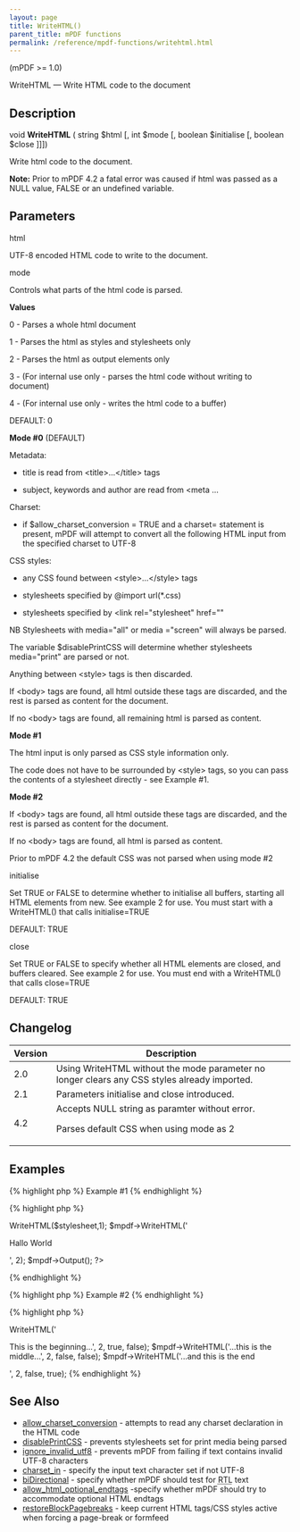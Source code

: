 ```yaml
---
layout: page
title: WriteHTML()
parent_title: mPDF functions
permalink: /reference/mpdf-functions/writehtml.html
---
```


<div id="bpmbook" class="bpmbook" style="direction:ltr;">
<div class="topic_user_field">
<div id="U0">
<p>(mPDF &gt;= 1.0)</p>
<p>WriteHTML — Write HTML code to the document</p>
<h2>Description</h2>

<div class="alert alert-info" role="alert">void <b>WriteHTML</b> ( string <span class="parameter">$html</span> [, int <span class="parameter">$mode</span> [, boolean <span class="parameter">$initialise</span> [, boolean <span class="parameter">$close</span> ]]])</div>
<p>Write <span class="parameter">html</span> code to the document.</p>

<div class="alert alert-info" role="alert"><b>Note:</b> Prior to mPDF 4.2 a fatal error was caused if <span class="parameter">html</span> was passed as a <span class="smallblock">NULL</span> value, <span class="smallblock">FALSE</span> or an undefined variable.</div>
<h2>Parameters</h2>
<p class="manual_param_dt"><span class="parameter">html</span></p>
<p class="manual_param_dd">UTF-8 encoded HTML code to write to the document.</p>
<p class="manual_param_dt"><span class="parameter">mode</span></p>
<p class="manual_param_dd">Controls what parts of the <span class="parameter">html</span> code is parsed.</p>
<p class="manual_param_dd"><b>Values</b>

0 - Parses a whole <span class="parameter">html</span> document

1 - Parses the <span class="parameter">html</span> as styles and stylesheets only

2 - Parses the <span class="parameter">html</span> as output elements only

3 - (For internal use only - parses the <span class="parameter">html</span> code without writing to document)

4 - (For internal use only - writes the <span class="parameter">html</span> code to a buffer)

<span class="smallblock">DEFAULT</span>: 0</p>
<p class="manual_param_dd"><b>Mode #0</b> (<span class="smallblock">DEFAULT</span>)

Metadata:

- title is read from &lt;title&gt;...&lt;/title&gt; tags

- subject, keywords and author are read from &lt;meta ...

Charset:

- if <span class="parameter">$allow_charset_conversion</span> = <span class="smallblock">TRUE</span> and a charset= statement is present, mPDF will attempt to convert all the following HTML input from the specified charset to UTF-8

CSS styles:

- any CSS found between &lt;style&gt;...&lt;/style&gt; tags

- stylesheets specified by @import url(*.css)

- stylesheets specified by &lt;link rel="stylesheet" href=""

NB Stylesheets with media="all" or media ="screen" will always be parsed.

The variable <span class="parameter">$disablePrintCSS</span> will determine whether stylesheets media="print" are parsed or not.

Anything between &lt;style&gt; tags is then discarded.

If &lt;body&gt; tags are found, all <span class="parameter">html</span> outside these tags are discarded, and the rest is parsed as content for the document.

If no &lt;body&gt; tags are found, all remaining <span class="parameter">html</span> is parsed as content.</p>
<p class="manual_param_dd"><b>Mode #1</b>

The html input is only parsed as CSS style information only.

The code does not have to be surrounded by &lt;style&gt; tags, so you can pass the contents of a stylesheet directly - see Example #1.</p>
<p class="manual_param_dd"><b>Mode #2</b>

If &lt;body&gt; tags are found, all <span class="parameter">html</span> outside these tags are discarded, and the rest is parsed as content for the document.

If no &lt;body&gt; tags are found, all <span class="parameter">html</span> is parsed as content.

Prior to mPDF 4.2 the default CSS was not parsed when using <span class="parameter">mode</span> #2</p>
<p class="manual_param_dt"><span class="parameter">initialise</span></p>
<p class="manual_param_dd">Set <span class="smallblock">TRUE</span> or <span class="smallblock">FALSE</span> to determine whether to initialise all buffers, starting all HTML elements from new. See example 2 for use. You must start with a WriteHTML() that calls <span class="parameter">initialise</span>=<span class="smallblock">TRUE</span>

<span class="smallblock">DEFAULT</span>: <span class="smallblock">TRUE</span></p>
<p class="manual_param_dt"><span class="parameter">close</span></p>
<p class="manual_param_dd">Set <span class="smallblock">TRUE</span> or <span class="smallblock">FALSE</span> to specify whether all HTML elements are closed, and buffers cleared. See example 2 for use. You must end with a WriteHTML() that calls <span class="parameter">close</span>=<span class="smallblock">TRUE</span>

<span class="smallblock">DEFAULT</span>: <span class="smallblock">TRUE</span></p>
<h2>

</h2>
<h2>Changelog</h2>
<table class="bpmTopic"> <thead>
<tr> <th>Version</th> <th>Description</th> </tr>
</thead> <tbody>
<tr>
<td>2.0</td>
<td>Using WriteHTML without the <span class="parameter">mode</span> parameter no longer clears any CSS styles already imported.</td>
</tr>
<tr>
<td>2.1</td>
<td>Parameters <span class="parameter">initialise</span> and <span class="parameter">close</span> introduced.</td>
</tr>
<tr>
<td>4.2</td>
<td>Accepts <span class="smallblock">NULL</span> string as paramter without error.

Parses default CSS when using <span class="parameter">mode</span> as 2</td>
</tr>
</tbody> </table>
<h2>Examples</h2>

{% highlight php %}
Example #1
{% endhighlight %}

{% highlight php %}
<?php

<?php

$mpdf=new mPDF();

$stylesheet = file_get_contents('style.css');

$mpdf->WriteHTML($stylesheet,1);

$mpdf->WriteHTML('<p>Hallo World</p>', 2);

$mpdf->Output();

?>
{% endhighlight %}

{% highlight php %}
Example #2
{% endhighlight %}

{% highlight php %}
<?php

// You can write parts of HTML elements by using the initialise and close parameters:

$mpdf->WriteHTML('<p>This is the beginning...', 2, true, false);

$mpdf->WriteHTML('...this is the middle...', 2, false, false);

$mpdf->WriteHTML('...and this is the end</p>', 2, false, true);
{% endhighlight %}

<h2>See Also</h2>
<ul>
<li class="manual_boxlist"><a href="/reference/mpdf-variables/allow-charset-conversion.html">allow_charset_conversion</a> - attempts to read any charset declaration in the HTML code</li>
<li class="manual_boxlist"><a href="indexb1bd.html?tid=230">disablePrintCSS</a> - prevents stylesheets set for print media being parsed</li>
<li class="manual_boxlist"><a href="/reference/mpdf-variables/ignore-invalid-utf8.html">ignore_invalid_utf8</a> - prevents mPDF from failing if text contains invalid UTF-8 characters

</li>
<li class="manual_boxlist"><a href="/reference/mpdf-variables/charset-in.html">charset_in</a> - specify the input text character set if not UTF-8

</li>
<li class="manual_boxlist"><a href="/reference/mpdf-variables/bidirectional.html">biDirectional</a> - specify whether mPDF should test for <acronym title="Right-to-Left document, used for Hebrew and Arabic languages">RTL</acronym> text

</li>
<li class="manual_boxlist"><a href="/reference/mpdf-variables/allow-html-optional-endtags.html">allow_html_optional_endtags</a> -specify whether mPDF should try to accommodate optional HTML endtags</li>
<li class="manual_boxlist"><a href="/reference/mpdf-variables/restoreblockpagebreaks.html">restoreBlockPagebreaks</a> - keep current HTML tags/CSS styles active when forcing a page-break or formfeed

</li>
</ul>
</div>
</div>

